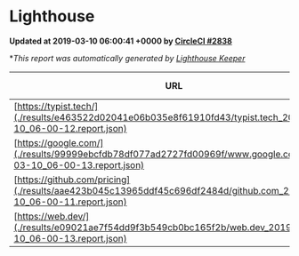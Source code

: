 
# Lighthouse

**Updated at 2019-03-10 06:00:41 +0000 by [CircleCI #2838](https://circleci.com/gh/ItinerisLtd/lighthouse-keeper-example/2838)**

**This report was automatically generated by [Lighthouse Keeper](https://github.com/itinerisltd/lighthouse-keeper)*

| URL | Performance | Accessibility | Best Practices | SEO | PWA | Updated At |
| --- | --- | --- | --- | --- | --- | --- |
| [https://typist.tech/](./results/e463522d02041e06b035e8f61910fd43/typist.tech_2019-03-10_06-00-12.report.json) | 1 |  |  |  |  | 2019-03-10T06:00:12.773Z |
| [https://google.com/](./results/99999ebcfdb78df077ad2727fd00969f/www.google.com_2019-03-10_06-00-13.report.json) | 0.94 | 0.71 | 0.93 | 0.82 | 0.58 | 2019-03-10T06:00:13.074Z |
| [https://github.com/pricing](./results/aae423b045c13965ddf45c696df2484d/github.com_2019-03-10_06-00-11.report.json) | 0.8 | 0.89 | 0.93 | 0.91 | 0.58 | 2019-03-10T06:00:11.545Z |
| [https://web.dev/](./results/e09021ae7f54dd9f3b549cb0bc165f2b/web.dev_2019-03-10_06-00-13.report.json) | 0.94 | 0.93 | 1 | 0.87 | 1 | 2019-03-10T06:00:13.348Z |
